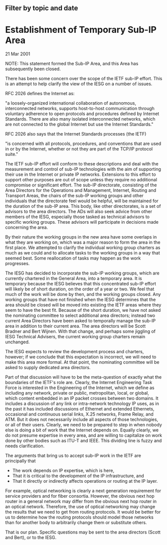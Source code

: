 Filter by topic and date
------------------------

Establishment of Temporary Sub-IP Area
======================================

21 Mar 2001

NOTE: This statement formed the Sub-IP Area, and this Area has subsequently been closed.

There has been some concern over the scope of the IETF sub-IP effort. This is an attempt to help clarify the view of the IESG on a number of issues. 

RFC 2026 defines the Internet as: 

"a loosely-organized international collaboration of autonomous, interconnected networks, supports host-to-host communication through voluntary adherence to open protocols and procedures defined by Internet Standards. There are also many isolated interconnected networks, which are not connected to the global Internet but use the Internet Standards." 

RFC 2026 also says that the Internet Standards processes (the IETF) 

"is concerned with all protocols, procedures, and conventions that are used in or by the Internet, whether or not they are part of the TCP/IP protocol suite." 

The IETF sub-IP effort will conform to these descriptions and deal with the measurement and control of sub-IP technologies with the aim of supporting their use in the Internet or private IP networks. Extensions to this effort to support other purposes are out of scope unless they require no additional compromise or significant effort. The sub-IP directorate, consisting of the Area Directors for the Operations and Management, Internet, Routing and Transport Areas, the chairs of the sub-IP working groups and other individuals that the directorate feel would be helpful, will be maintained for the duration of the sub-IP area. This body, like other directorates, is a set of advisors to the area directors. The ADs will also seek advice from other members of the IESG, especially those tasked as technical advisors to specific working groups. These advisors will participate in decisions made concerning the area. 

By their nature the working groups in the new area have some overlaps in what they are working on, which was a major reason to form the area in the first place. We attempted to clarify the individual working group charters as much as we could and to allocate tasks to the working groups in a way that seemed best. Some reallocation of tasks may happen as the work progresses. 

The IESG has decided to incorporate the sub-IP working groups, which are currently chartered in the General Area, into a temporary area. It is temporary because the IESG believes that this concentrated sub-IP effort will likely be of short duration, on the order of a year or two. We feel that much of the work will be done by then, and the working groups closed. Any working groups that have not finished when the IESG determines that the area should be closed will be moved into existing the IETF areas where they seem to have the best fit. Because of the short duration, we have not asked the nominating committee to select additional area directors; instead two current Area Directors have been asked to temporally manage the sub-IP area in addition to their current area. The area directors will be Scott Bradner and Bert Wijnen. With that change, and perhaps some jiggling of IESG Technical Advisers, the current working group charters remain unchanged. 

The IESG expects to review the development process and charters, however; if we conclude that this expectation is incorrect, we will need to make this area more formal. At that point, the nominating committee will be asked to supply dedicated area directors. 

Part of that discussion will have to be the meta-question of exactly what the boundaries of the IETF's role are. Clearly, the Internet Engineering Task Force is interested in the Engineering of the Internet, which we define as including any network, private or public, metropolitan, local, or global, which content embedded in an IP packet crosses between two domains. It includes a discussion of any link or intra-network technology IP uses, as in the past it has included discussions of Ethernet and extended Ethernets, occasional and continuous serial links, X.25 networks, Frame Relay, and ATM. But it does not necessarily include all aspects of those technologies, or all of their users. Clearly, we need to be prepared to step in when nobody else is doing a bit of work that the Internet depends on. Equally clearly, we do not presume expertise in every area, and are willing to capitalize on work done by other bodies such as ITU-T and IEEE. This dividing line is fuzzy and needs clarification. 

The arguments that bring us to accept sub-IP work in the IETF are principally that 

* The work depends on IP expertise, which is here,
* That it is critical to the development of the IP infrastructure, and
* That it directly or indirectly affects operations or routing at the IP layer.

For example, optical networking is clearly a next generation requirement for service providers and for fiber consortia. However, the obvious next hop router in a general network may differ from the obvious next hop router in an optical network. Therefore, the use of optical networking may change the results that we need to get from routing protocols. It would be better for us to determine how the routing protocols should model those networks than for another body to arbitrarily change them or substitute others. 

That is our plan. Specific questions may be sent to the area directors (Scott and Bert), or to the IESG.


